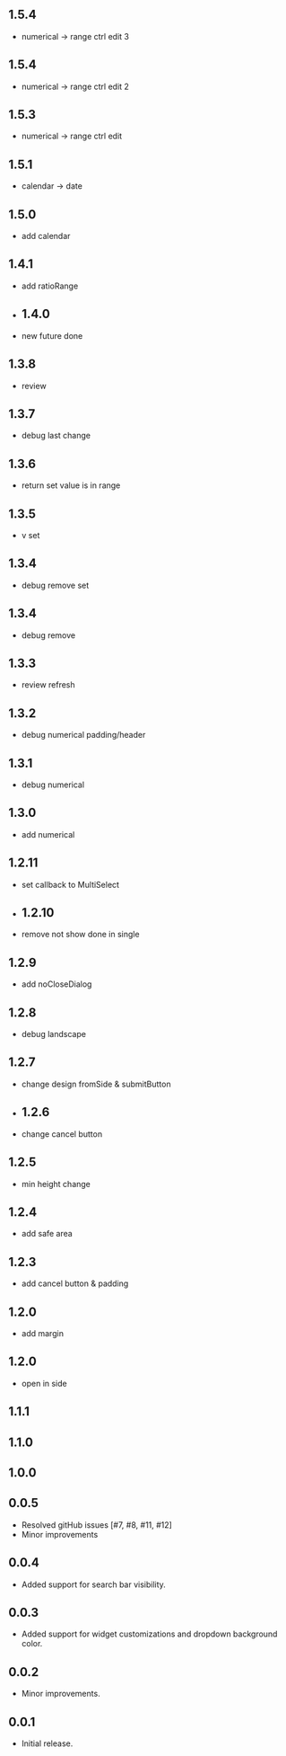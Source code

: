 ## 1.5.4
* numerical -> range ctrl edit 3
## 1.5.4
* numerical -> range ctrl edit 2
## 1.5.3
* numerical -> range ctrl edit
## 1.5.1
* calendar -> date
## 1.5.0
* add calendar
## 1.4.1
* add ratioRange
* ## 1.4.0
* new future done
## 1.3.8
* review
## 1.3.7
* debug last change
## 1.3.6
* return set value is in range
## 1.3.5
* v set
## 1.3.4
* debug remove set
## 1.3.4
* debug remove
## 1.3.3
* review refresh
## 1.3.2
* debug numerical padding/header
## 1.3.1
* debug numerical
## 1.3.0
* add numerical
## 1.2.11
* set callback to MultiSelect
* ## 1.2.10
* remove not show done in single
## 1.2.9
* add noCloseDialog
## 1.2.8
* debug landscape
## 1.2.7
* change design fromSide & submitButton
* ## 1.2.6
* change cancel button
## 1.2.5
* min height change
## 1.2.4
* add safe area
## 1.2.3
* add cancel button & padding
## 1.2.0
* add margin
## 1.2.0
* open in side
## 1.1.1

## 1.1.0

## 1.0.0

## 0.0.5

* Resolved gitHub issues [#7, #8, #11, #12]
* Minor improvements

## 0.0.4

* Added support for search bar visibility.

## 0.0.3

* Added support for widget customizations and dropdown background color.

## 0.0.2

* Minor improvements.

## 0.0.1

* Initial release.